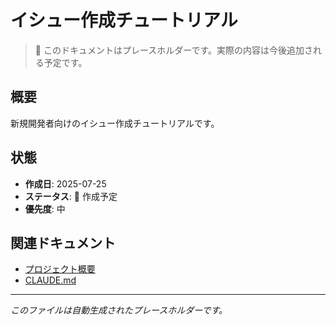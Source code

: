 # イシュー作成チュートリアル

> 📝 このドキュメントはプレースホルダーです。実際の内容は今後追加される予定です。

## 概要

新規開発者向けのイシュー作成チュートリアルです。

## 状態

- **作成日**: 2025-07-25
- **ステータス**: 🚧 作成予定
- **優先度**: 中

## 関連ドキュメント

- [プロジェクト概要](../../../README.md)
- [CLAUDE.md](../../../CLAUDE.md)

---
*このファイルは自動生成されたプレースホルダーです。*
